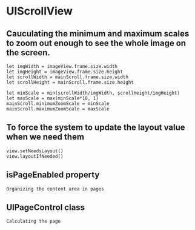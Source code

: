 # UIScrollView

## Cauculating the minimum and maximum scales to zoom out enough to see the whole image on the screen.
    let imgWidth = imageView.frame.size.width
    let imgHeight = imageView.frame.size.height
    let scrollWidth = mainScroll.frame.size.width
    let scrollHeight = mainScroll.frame.size.height

    let minScale = min(scrollWidth/imgWidth, scrollHeight/imgHeight)
    let maxScale = max(minScale*10, 1)
    mainScroll.minimumZoomScale = minScale
    mainScroll.maximumZoomScale = maxScale

## To force the system to update the layout value when we need them
    view.setNeedsLayout()
    view.layoutIfNeeded()

## isPageEnabled property
    Organizing the content area in pages
    
## UIPageControl class
    Calculating the page


